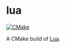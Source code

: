 # lua

[![CMake](https://github.com/henrytill/lua/actions/workflows/cmake.yml/badge.svg)](https://github.com/henrytill/lua/actions/workflows/cmake.yml)

A CMake build of [Lua](https://www.lua.org/).

